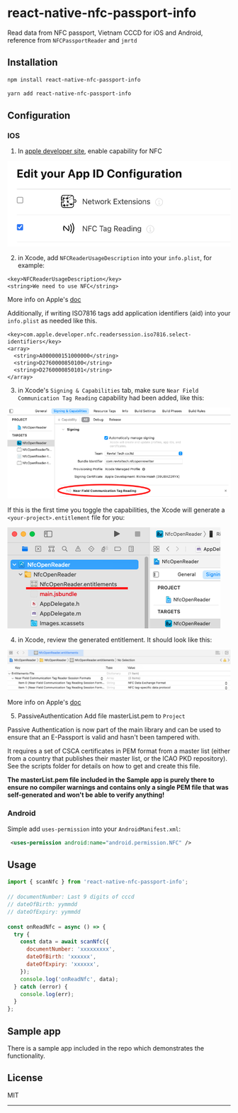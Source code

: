 # react-native-nfc-passport-info

Read data from NFC passport, Vietnam CCCD for iOS and Android, reference from `NFCPassportReader` and `jmrtd`

## Installation

```sh
npm install react-native-nfc-passport-info
```

```sh
yarn add react-native-nfc-passport-info
```

## Configuration

### IOS

1. In [apple developer site](https://developer.apple.com/), enable capability for NFC

![enable capability](./images/enable-capability.png "enable capability")

2. in Xcode, add `NFCReaderUsageDescription` into your `info.plist`, for example:

```
<key>NFCReaderUsageDescription</key>
<string>We need to use NFC</string>
```

More info on Apple's [doc](https://developer.apple.com/documentation/bundleresources/information_property_list/nfcreaderusagedescription?language=objc)

Additionally, if writing ISO7816 tags add application identifiers (aid) into your `info.plist` as needed like this.
```
<key>com.apple.developer.nfc.readersession.iso7816.select-identifiers</key>
<array>
  <string>A000000151000000</string>
  <string>D2760000850100</string>
  <string>D2760000850101</string>
</array>
```

3. in Xcode's `Signing & Capabilities` tab, make sure `Near Field Communication Tag Reading` capability had been added, like this:

![xcode-add-capability](./images/xcode-capability.png "xcode capability")

If this is the first time you toggle the capabilities, the Xcode will generate a `<your-project>.entitlement` file for you:

![xcode-add-entitlement](./images/xcode-entitlement.png "xcode entitlement")

4. in Xcode, review the generated entitlement. It should look like this:

![edit entitlement](./images/edit-entitlement.png "edit entitlement")

More info on Apple's [doc](https://developer.apple.com/documentation/bundleresources/entitlements/com_apple_developer_nfc_readersession_formats?language=objc)

5. PassiveAuthentication
Add file masterList.pem to `Project`

Passive Authentication is now part of the main library and can be used to ensure that an E-Passport is valid and hasn't been tampered with.

It requires a set of CSCA certificates in PEM format from a master list (either from a country that publishes their master list, or the ICAO PKD repository). See the scripts folder for details on how to get and create this file.

**The masterList.pem file included in the Sample app is purely there to ensure no compiler warnings and contains only a single PEM file that was self-generated and won't be able to verify anything!**

### Android

Simple add `uses-permission` into your `AndroidManifest.xml`:

```xml
 <uses-permission android:name="android.permission.NFC" />
```

## Usage

```js
import { scanNfc } from 'react-native-nfc-passport-info';

// documentNumber: Last 9 digits of cccd
// dateOfBirth: yymmdd
// dateOfExpiry: yymmdd

const onReadNfc = async () => {
  try {
    const data = await scanNfc({
      documentNumber: 'xxxxxxxxx',
      dateOfBirth: 'xxxxxx',
      dateOfExpiry: 'xxxxxx',
    });
    console.log('onReadNfc', data);
  } catch (error) {
    console.log(err);
  }
};
```

## Sample app
There is a sample app included in the repo which demonstrates the functionality.

## License

MIT

---
